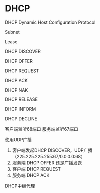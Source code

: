 # DHCP


DHCP
Dynamic Host Configuration Protocol

Subnet

Lease

DHCP DISCOVER

DHCP OFFER

DHCP REQUEST

DHCP ACK

DHCP NAK

DHCP RELEASE

DHCP INFORM

DHCP DECLINE

客户端监听68端口 服务端监听67端口



使用UDP广播

1. 客户端发起DHCP DISCOVER，UDP广播 （225.225.225.255:67/0.0.0.0:68）
2. 服务端 DHCP OFFER 还是广播发送
3. 客户端 DHCP REQUEST
4. 服务端 DHCP ACK



DHCP中继代理